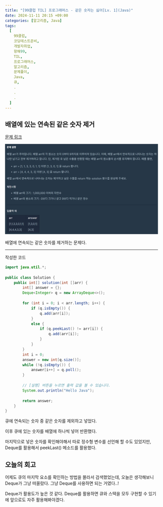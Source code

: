 ```yaml
---
title: "[99클럽 TIL] 프로그래머스 - 같은 숫자는 싫어[Lv. 1](Java)"
date: 2024-11-11 20:15 +09:00
categories: [알고리즘, Java]
tags:
  [
    99클럽,
    코딩테스트준비,
    개발자취업,
    항해99,
    TIL,
    프로그래머스,
    알고리즘,
    문제풀이,
    Java,
    큐,
    .
    .
    .
  ]
---
```


## 배열에 있는 연속된 같은 숫자 제거

[문제 링크](https://school.programmers.co.kr/learn/courses/30/lessons/12906)

![문제 설명](https://github.com/jungi0531/images/blob/main/algorithm_99club_15_01.png?raw=true)

배열에 연속되는 같은 숫자를 제거하는 문제다.

---

작성한 코드

```java
import java.util.*;

public class Solution {
    public int[] solution(int []arr) {
        int[] answer = {};
        Deque<Integer> q = new ArrayDeque<>();
        
        for (int i = 0; i < arr.length; i++) {
            if (q.isEmpty()) {
                q.add(arr[i]);
            }
            else {
                if (q.peekLast() != arr[i]) {
                    q.add(arr[i]);
                }
            }
        }
        int i = 0;
        answer = new int[q.size()];
        while (!q.isEmpty()) {
            answer[i++] = q.poll();
        }
        
        // [실행] 버튼을 누르면 출력 값을 볼 수 있습니다.
        System.out.println("Hello Java");

        return answer;
    }
}
```

큐에 연속되는 숫자 중 같은 숫자를 제외하고 넣었다.

이후 큐에 있는 숫자를 배열에 하나씩 넣어 반환했다.

마지막으로 넣은 숫자를 확인해야해서 따로 정수형 변수를 선언해 할 수도 있었지만, Deque를 활용해서 peekLast() 메소드를 활용했다.

## 오늘의 회고

어제도 큐의 마지막 요소를 확인하는 방법을 몰라서 검색했었는데, 오늘은 생각해보니 Deque가 그냥 떠올랐다. 그냥 Deque를 사용하면 되는 거였다..!

Deque가 활용도가 높은 것 같다. Deque를 활용하면 큐와 스택을 모두 구현할 수 있기에 앞으로도 자주 활용해봐야겠다.
